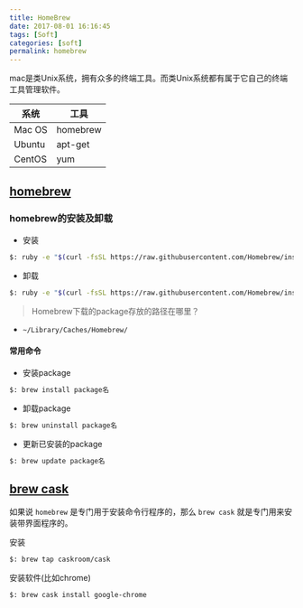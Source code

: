 ```yaml
---
title: HomeBrew
date: 2017-08-01 16:16:45
tags: [Soft]
categories: [soft]
permalink: homebrew
---
```


mac是类Unix系统，拥有众多的终端工具。而类Unix系统都有属于它自己的终端工具管理软件。

| 系统   | 工具     |
|--------|----------|
| Mac OS | homebrew |
| Ubuntu | apt-get  |
| CentOS | yum      |

## [homebrew](http://brew.sh/index_zh-cn.html)

### homebrew的安装及卸载

* 安装

``` bash
$: ruby -e "$(curl -fsSL https://raw.githubusercontent.com/Homebrew/install/master/install)"
```

* 卸载

``` bash
$: ruby -e "$(curl -fsSL https://raw.githubusercontent.com/Homebrew/install/master/uninstall)"
```

> Homebrew下载的package存放的路径在哪里？

* `~/Library/Caches/Homebrew/`

#### 常用命令

* 安装package

``` bash
$: brew install package名
```

* 卸载package

``` bash
$: brew uninstall package名
```

* 更新已安装的package

``` bash
$: brew update package名
```

## [brew cask](https://caskroom.github.io)

如果说 `homebrew` 是专门用于安装命令行程序的，那么 `brew cask` 就是专门用来安装带界面程序的。

安装

``` bash
$: brew tap caskroom/cask
```

安装软件(比如chrome)

``` bash
$: brew cask install google-chrome
```
